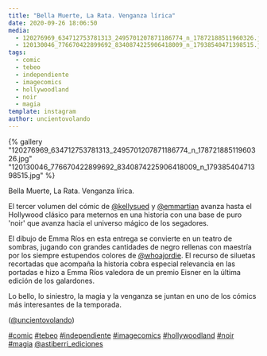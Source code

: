 ```yaml
---
title: "Bella Muerte, La Rata. Venganza lírica"
date: 2020-09-26 18:06:50
media: 
  - 120276969_634712753781313_2495701207871186774_n_17872188511960326.jpg
  - 120130046_776670422899692_8340874225906418009_n_17938540471398515.jpg
tags: 
  - comic
  - tebeo
  - independiente
  - imagecomics
  - hollywoodland
  - noir
  - magia
template: instagram
author: uncientovolando
---
```


{% gallery "120276969_634712753781313_2495701207871186774_n_17872188511960326.jpg" "120130046_776670422899692_8340874225906418009_n_17938540471398515.jpg" %}

Bella Muerte, La Rata. Venganza lírica.

El tercer volumen del cómic de [@kellysued](https://instagram.com/kellysued) y [@emmartian](https://instagram.com/emmartian) avanza hasta el Hollywood clásico para meternos en una historia con una base de puro 'noir' que avanza hacia el universo mágico de los segadores.

El dibujo de Emma Ríos en esta entrega se convierte en un teatro de sombras, jugando con grandes cantidades de negro rellenas con maestría por los siempre estupendos colores de [@whoajordie](https://instagram.com/whoajordie). El recurso de siluetas recortadas que acompaña la historia cobra especial relevancia en las portadas e hizo a Emma Ríos valedora de un premio Eisner en la última edición de los galardones.

Lo bello, lo siniestro, la magia y la venganza se juntan en uno de los cómics más interesantes de la temporada.

([@uncientovolando](https://instagram.com/uncientovolando))

[#comic](/tags/comic) [#tebeo](/tags/tebeo) [#independiente](/tags/independiente) [#imagecomics](/tags/imagecomics) [#hollywoodland](/tags/hollywoodland) [#noir](/tags/noir) [#magia](/tags/magia) [@astiberri_ediciones](https://instagram.com/astiberri_ediciones)
